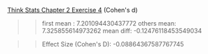 [Think Stats Chapter 2 Exercise 4](http://greenteapress.com/thinkstats2/html/thinkstats2003.html#toc24) (Cohen's d)

>> first mean : 7.201094430437772
>>others mean: 7.325855614973262
>>mean diff: -0.12476118453549034

>>Effect Size (Cohen's D):  -0.08864367587767745
